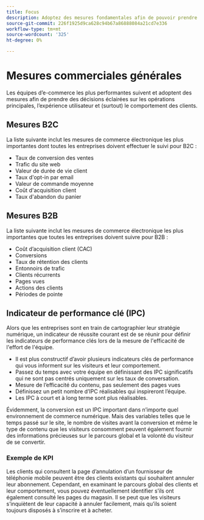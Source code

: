 ```yaml
---
title: Focus
description: Adoptez des mesures fondamentales afin de pouvoir prendre des décisions basées sur les données.
source-git-commit: 226f1925d9ca628c94b67a86888084a21cd7e336
workflow-type: tm+mt
source-wordcount: '325'
ht-degree: 0%

---
```



# Mesures commerciales générales

Les équipes d’e-commerce les plus performantes suivent et adoptent des mesures afin de prendre des décisions éclairées sur les opérations principales, l’expérience utilisateur et (surtout) le comportement des clients.

## Mesures B2C

La liste suivante inclut les mesures de commerce électronique les plus importantes dont toutes les entreprises doivent effectuer le suivi pour B2C :

- Taux de conversion des ventes
- Trafic du site web
- Valeur de durée de vie client
- Taux d&#39;opt-in par email
- Valeur de commande moyenne
- Coût d&#39;acquisition client
- Taux d&#39;abandon du panier

## Mesures B2B

La liste suivante inclut les mesures de commerce électronique les plus importantes que toutes les entreprises doivent suivre pour B2B :

- Coût d’acquisition client (CAC)
- Conversions
- Taux de rétention des clients
- Entonnoirs de trafic
- Clients récurrents
- Pages vues
- Actions des clients
- Périodes de pointe

## Indicateur de performance clé (IPC)

Alors que les entreprises sont en train de cartographier leur stratégie numérique, un indicateur de réussite courant est de se réunir pour définir les indicateurs de performance clés lors de la mesure de l&#39;efficacité de l&#39;effort de l&#39;équipe.

- Il est plus constructif d’avoir plusieurs indicateurs clés de performance qui vous informent sur les visiteurs et leur comportement.
- Passez du temps avec votre équipe en définissant des IPC significatifs qui ne sont pas centrés uniquement sur les taux de conversation.
- Mesure de l’efficacité du contenu, pas seulement des pages vues
- Définissez un petit nombre d’IPC réalisables qui inspireront l’équipe.
- Les IPC à court et à long terme sont plus réalisables.

Évidemment, la conversion est un IPC important dans n’importe quel environnement de commerce numérique. Mais des variables telles que le temps passé sur le site, le nombre de visites avant la conversion et même le type de contenu que les visiteurs consomment peuvent également fournir des informations précieuses sur le parcours global et la volonté du visiteur de se convertir.

### Exemple de KPI

Les clients qui consultent la page d’annulation d’un fournisseur de téléphonie mobile peuvent être des clients existants qui souhaitent annuler leur abonnement. Cependant, en examinant le parcours global des clients et leur comportement, vous pouvez éventuellement identifier s’ils ont également consulté les pages du magasin. Il se peut que les visiteurs s’inquiètent de leur capacité à annuler facilement, mais qu’ils soient toujours disposés à s’inscrire et à acheter.
